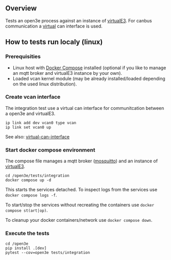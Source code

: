 ## Overview
Tests an open3e process against an instance of [virtualE3](https://github.com/philippoo66/vitualE3). For canbus communication a [virtual](https://netmodule-linux.readthedocs.io/en/latest/howto/can.html#virtual-can-interface-vcan) can interface is used.



## How to tests run localy (linux)
### Prerequisities
* Linux host with [Docker Compose](https://docs.docker.com/compose/) installed (optional if you like to manage an mqtt broker and virtualE3 instance by your own).
* Loaded vcan kernel module (may be already installed/loaded depending on the used linux distribution).

### Create vcan interface

The integration test use a virtual can interface for communitcation between a open3e and virtualE3.

```
ip link add dev vcan0 type vcan
ip link set vcan0 up
```

See also: [virtual-can-interface](https://netmodule-linux.readthedocs.io/en/latest/howto/can.html#virtual-can-interface-vcan)


### Start docker compose environment

The compose file manages a mqtt broker ([mosquitto](https://mosquitto.org/)) and an instance of [virtualE3](https://github.com/philippoo66/vitualE3).

```
cd /open3e/tests/integration
docker compose up -d
```

This starts the services detached. To inspect logs from the services use `docker compose logs -f`.

To start/stop the services without recreating the containers use `docker compose st(art|op)`.

To cleanup your docker containers/network use `docker compose down`.

### Execute the tests

```
cd /open3e
pip install .[dev]
pytest --cov=open3e tests/integration
```